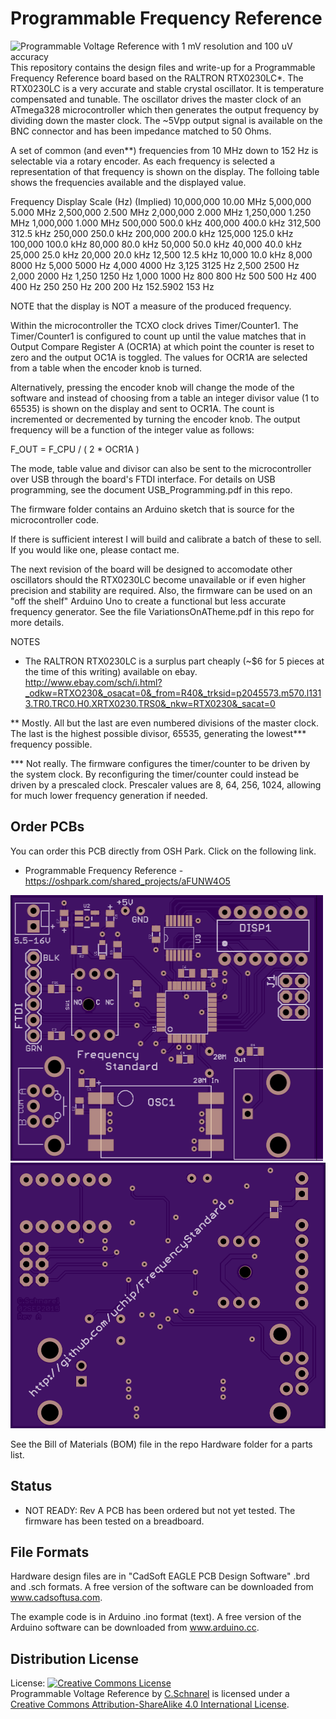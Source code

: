 Programmable Frequency Reference   
================================  

<img src="https://raw.githubusercontent.com/uChip/VoltageReferenceProgrammable/master/4000mV.jpg" alt="Programmable Voltage Reference with 1 mV resolution and 100 uV accuracy" height="260" width="390">  
This repository contains the design files and write-up for a Programmable Frequency Reference board based on the RALTRON RTX0230LC*.  The RTX0230LC is a very accurate and stable crystal oscillator.  It is temperature compensated and tunable.  The oscillator drives the master clock of an ATmega328 microcontroller which then generates the output frequency by dividing down the master clock.  The ~5Vpp output signal is available on the BNC connector and has been impedance matched to 50 Ohms.

A set of common (and even**) frequencies from 10 MHz down to 152 Hz is selectable via a rotary encoder.  As each frequency is selected a representation of that frequency is shown on the display.  The folloing table shows the frequencies available and the displayed value.

  Frequency	    Display	  Scale
    (Hz)					(Implied)
 10,000,000 		10.00		   MHz
  5,000,000 		5.000		   MHz
  2,500,000 		2.500		   MHz
  2,000,000 		2.000		   MHz
  1,250,000 		1.250		   MHz
  1,000,000 		1.000		   MHz
    500,000 		500.0		   kHz
    400,000 		400.0		   kHz
    312,500 		312.5		   kHz
    250,000 		250.0		   kHz
    200,000 		200.0		   kHz
    125,000 		125.0		   kHz
    100,000 		100.0		   kHz
     80,000 		 80.0		   kHz
     50,000 		 50.0		   kHz
     40,000 		 40.0		   kHz
     25,000 		 25.0		   kHz
     20,000 		 20.0		   kHz
     12,500 		 12.5		   kHz
     10,000 		 10.0		   kHz
      8,000 		 8000		    Hz
      5,000 		 5000		    Hz
      4,000 		 4000		    Hz
      3,125 		 3125		    Hz
      2,500 		 2500		    Hz
      2,000 		 2000		    Hz
      1,250 		 1250		    Hz
      1,000 		 1000		    Hz
        800 		  800		    Hz
        500 		  500		    Hz
        400 		  400		    Hz
        250 		  250		    Hz
        200 		  200		    Hz
        152.5902 	  153		    Hz

NOTE that the display is NOT a measure of the produced frequency.

Within the microcontroller the TCXO clock drives Timer/Counter1.  The Timer/Counter1 is configured to count up until the value matches that in Output Compare Register A (OCR1A) at which point the counter is reset to zero and the output OC1A is toggled.  The values for OCR1A are selected from a table when the encoder knob is turned.

Alternatively, pressing the encoder knob will change the mode of the software and instead of choosing from a table an integer divisor value (1 to 65535) is shown on the display and sent to OCR1A.  The count is incremented or decremented by turning the encoder knob.  The output frequency will be a function of the integer value as follows:

F_OUT = F_CPU / ( 2 * OCR1A )

The mode, table value and divisor can also be sent to the microcontroller over USB through the board's FTDI interface.  For details on USB programming, see the document USB_Programming.pdf in this repo.

The firmware folder contains an Arduino sketch that is source for the microcontroller code.

If there is sufficient interest I will build and calibrate a batch of these to sell.  If you would like one, please contact me.

The next revision of the board will be designed to accomodate other oscillators should the RTX0230LC become unavailable or if even higher precision and stability are required.  Also, the firmware can be used on an "off the shelf" Arduino Uno to create a functional but less accurate frequency generator.  See the file VariationsOnATheme.pdf in this repo for more details.

NOTES  

* The RALTRON RTX0230LC is a surplus part cheaply (~$6 for 5 pieces at the time of this writing) available on ebay. http://www.ebay.com/sch/i.html?_odkw=RTXO230&_osacat=0&_from=R40&_trksid=p2045573.m570.l1313.TR0.TRC0.H0.XRTX0230.TRS0&_nkw=RTX0230&_sacat=0

** Mostly.  All but the last are even numbered divisions of the master clock.  The last is the highest possible divisor, 65535, generating the lowest*** frequency possible.

*** Not really.  The firmware configures the timer/counter to be driven by the system clock.  By reconfiguring the timer/counter could instead be driven by a prescaled clock.  Prescaler values are 8, 64, 256, 1024, allowing for much lower frequency generation if needed.

## Order PCBs  

You can order this PCB directly from OSH Park.  Click on the following link.  
  * Programmable Frequency Reference - https://oshpark.com/shared_projects/aFUNW4O5 

<img src="https://raw.githubusercontent.com/uChip/FrequencyReference/master/revAtop.png" alt="PCB Top" height="425" width="500">

<img src="https://raw.githubusercontent.com/uChip/FrequencyReference/master/revAbottom.png" alt="PCB Bottom" height="425" width="510">

See the Bill of Materials (BOM) file in the repo Hardware folder for a parts list.  

## Status  
  * NOT READY: Rev A PCB has been ordered but not yet tested.  The firmware has been tested on a breadboard.  

## File Formats  

Hardware design files are in "CadSoft EAGLE PCB Design Software" .brd and .sch formats.  A free version of the software can be downloaded from www.cadsoftusa.com. 

The example code is in Arduino .ino format (text).  A free version of the Arduino software can be downloaded from www.arduino.cc.  

## Distribution License  

License:
<a rel="license" href="http://creativecommons.org/licenses/by-sa/4.0/"><img alt="Creative Commons License" style="border-width:0" src="https://i.creativecommons.org/l/by-sa/4.0/88x31.png" /></a><br /><span xmlns:dct="http://purl.org/dc/terms/" property="dct:title">Programmable Voltage Reference</span> by <a xmlns:cc="http://creativecommons.org/ns#" href="https://github.com/uChip/VoltageReferenceProgrammable" property="cc:attributionName" rel="cc:attributionURL">C.Schnarel</a> is licensed under a <a rel="license" href="http://creativecommons.org/licenses/by-sa/4.0/">Creative Commons Attribution-ShareAlike 4.0 International License</a>.
  


